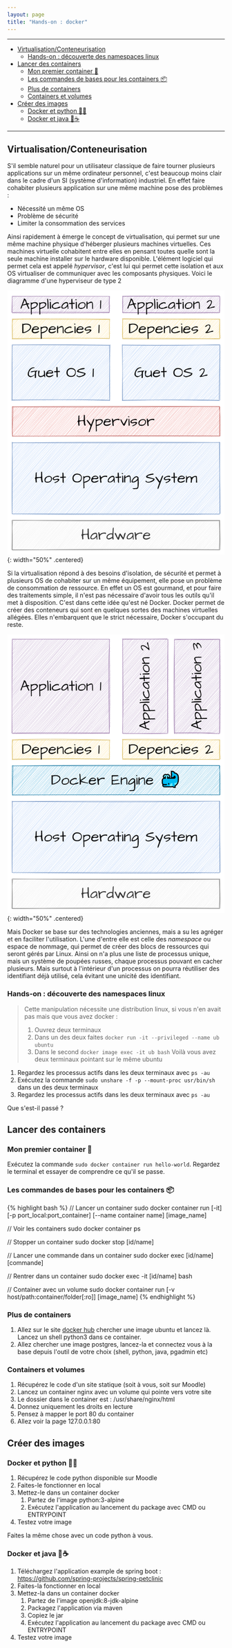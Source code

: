 ```yaml
---
layout: page
title: "Hands-on : docker"
---
```

___
- [Virtualisation/Conteneurisation](#virtualisationconteneurisation)
  - [Hands-on : découverte des namespaces linux](#hands-on--découverte-des-namespaces-linux)
- [Lancer des containers](#lancer-des-containers)
  - [Mon premier container 🐳](#mon-premier-container-)
  - [Les commandes de bases pour les containers 📦](#les-commandes-de-bases-pour-les-containers-)
  - [Plus de containers](#plus-de-containers)
  - [Containers et volumes](#containers-et-volumes)
- [Créer des images](#créer-des-images)
  - [Docker et python 🐳🐍](#docker-et-python-)
  - [Docker et java 🐳☕](#docker-et-java-)


___

## Virtualisation/Conteneurisation

S'il semble naturel pour un utilisateur classique de faire tourner plusieurs applications sur un même ordinateur personnel, c'est beaucoup moins clair dans le cadre d'un SI (système d'information) industriel. En effet faire cohabiter plusieurs application sur une même machine pose des problèmes :
- Nécessité un même OS
- Problème de sécurité
- Limiter la consommation des services

Ainsi rapidement à émerge le concept de virtualisation, qui permet sur une même machine physique d'héberger plusieurs machines virtuelles.
Ces machines virtuelle cohabitent entre elles en pensant toutes quelle sont la seule machine installer sur le hardware disponible.
L'élément logiciel qui permet cela est appelé *hypervisor*, c'est lui qui permet cette isolation et aux OS virtualiser de communiquer avec les composants physiques.
Voici le diagramme d'une hyperviseur de type 2


![Architecture hyperviseur de type 2. Le hardware communique avec l'OS hôte de la machine sur lequel est installer un hyperviseur. Ensuite différents OS peuvent être lancer via l'hyperviseur. Ces OS pensent être de OS classiques, et se savent pas qu'ils sont tous installer sur la même machine](../lectures/img/virtualisation.png){: width="50%" .centered}


Si la virtualisation répond à des besoins d'isolation, de sécurité et permet à plusieurs OS de cohabiter sur un même équipement, elle pose un problème de consommation de ressource.
En effet un OS est gourmand, et pour faire des traitements simple, il n'est pas nécessaire d'avoir tous les outils qu'il met à disposition.
C'est dans cette idée qu'est né Docker. Docker permet de créer des conteneurs qui sont en quelques sortes des machines virtuelles allégées. Elles n'embarquent que le strict nécessaire, Docker s'occupant du reste.

![](../lectures/img/docker.png){: width="50%" .centered}

Mais Docker se base sur des technologies anciennes, mais a su les agréger et en faciliter l'utilisation.
L'une d'entre elle est celle des *namespace* ou espace de nommage, qui permet de créer des blocs de ressources qui seront gérés par Linux.
Ainsi on n'a plus une liste de processus unique, mais un système de poupées russes, chaque processus pouvant en cacher plusieurs.
Mais surtout à l'intérieur d'un processus on pourra réutiliser des identifiant déjà utilisé, cela évitant une unicité des identifiant.


### Hands-on : découverte des namespaces linux

>Cette manipulation nécessite une distribution linux, si vous n'en avait pas mais que vous avez docker :
>1. Ouvrez deux terminaux 
>2. Dans un des deux faites `docker run -it --privileged --name ub ubuntu`
>3. Dans le second `docker image exec -it ub bash`
>Voilà vous avez deux terminaux pointant sur le même ubuntu

1. Regardez les processus actifs dans les deux terminaux avec `ps -au`
2. Exécutez la commande `sudo unshare -f -p --mount-proc usr/bin/sh` dans un des deux terminaux
3. Regardez les processus actifs dans les deux terminaux avec `ps -au`

Que s'est-il passé ?


## Lancer des containers

### Mon premier container 🐳
Exécutez la commande `sudo docker container run hello-world`. Regardez le terminal et essayer de comprendre ce qu'il se passe.

### Les commandes de bases pour les containers 📦
{% highlight bash %}
// Lancer un container
sudo docker container run [-it] [-p port_local:port_container] [--name container name] [image_name]

// Voir les containers
sudo docker container ps

// Stopper un container
sudo docker stop [id/name]

// Lancer une commande dans un container
sudo docker exec [id/name] [commande]

// Rentrer dans un container
sudo docker exec -it [id/name] bash

// Container avec un volume
sudo docker container run [-v host/path:container/folder[:ro]] [image_name]
{% endhighlight %}

### Plus de containers

1. Allez sur le site [docker hub](https://hub.docker.com/search?type=image) chercher une image ubuntu et lancez là. Lancez un shell python3 dans ce container.
2. Allez chercher une image postgres, lancez-la et connectez vous à la base depuis l'outil de votre choix (shell, python, java, pgadmin etc)

### Containers et volumes 

1. Récupérez le code d'un site statique (soit à vous, soit sur Moodle)
2. Lancez un container nginx avec un volume qui pointe vers votre site
  1. Le dossier dans le container est : /usr/share/nginx/html
  2. Donnez uniquement les droits en lecture
  3. Pensez à mapper le port 80 du container
  4. Allez voir la page 127.0.0.1:80

## Créer des images

### Docker et python 🐳🐍
1. Récupérez le code python disponible sur Moodle
2. Faites-le fonctionner en local
3. Mettez-le dans un container docker
    1. Partez de l'image python:3-alpine
    2. Exécutez l'application au lancement du package avec CMD ou ENTRYPOINT
4. Testez votre image

Faites la même chose avec un code python à vous.

### Docker et java 🐳☕
1. Téléchargez l'application example de spring boot : https://github.com/spring-projects/spring-petclinic
2. Faites-la fonctionner en local
3. Mettez-la dans un container docker
    1. Partez de l'image openjdk:8-jdk-alpine
    2. Packagez l'application via maven
    3. Copiez le jar
    4. Exécutez l'application au lancement du package avec CMD ou ENTRYPOINT
4. Testez votre image
